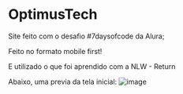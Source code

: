 # OptimusTech

Site feito com o desafio #7daysofcode da Alura;

Feito no formato mobile first!

E utilizado o que foi aprendido com a NLW - Return

Abaixo, uma previa da tela inicial:
![image](https://user-images.githubusercontent.com/91072603/173959921-075e468e-92b1-41cd-8b92-33dbe6b02b3a.png)
